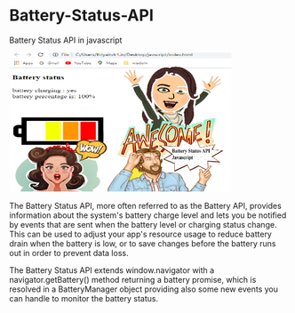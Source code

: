 # Battery-Status-API
Battery Status API in javascript

<img src="thambs.png" width="400" height="250">
<br>

The Battery Status API, more often referred to as the Battery API, provides information about the system's battery charge level and lets you be notified by events that are sent when the battery level or charging status change. This can be used to adjust your app's resource usage to reduce battery drain when the battery is low, or to save changes before the battery runs out in order to prevent data loss.

The Battery Status API extends window.navigator with a navigator.getBattery() method returning a battery promise, which is resolved in a BatteryManager object providing also some new events you can handle to monitor the battery status.

